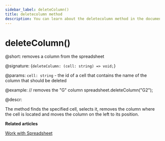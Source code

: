 ```yaml
---
sidebar_label: deleteColumn()
title: deletecolumn method
description: You can learn about the deletecolumn method in the documentation of the DHTMLX JavaScript Spreadsheet library. Browse developer guides and API reference, try out code examples and live demos, and download a free 30-day evaluation version of DHTMLX Spreadsheet.
---
```


# deleteColumn()

@short: removes a column from the spreadsheet

@signature: {`deleteColumn: (cell: string) => void;`}

@params:
`cell: string` - the id of a cell that contains the name of the column that should be deleted

@example:
// removes the "G" column
spreadsheet.deleteColumn("G2");

@descr:

The method finds the specified cell, selects it, removes the column where the cell is located and moves the column on the left to its position.

**Related articles**

[Work with Spreadsheet](working_with_ssheet.md#addingremoving-rows-and-columns)
